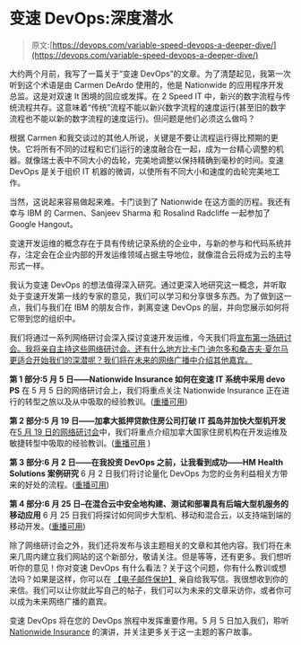# 变速 DevOps:深度潜水

> 原文:[https://devops.com/variable-speed-devops-a-deeper-dive/](https://devops.com/variable-speed-devops-a-deeper-dive/)

大约两个月前，我写了一篇关于“变速 DevOps”的文章。为了清楚起见，我第一次听到这个术语是由 Carmen DeArdo 使用的，他是 Nationwide 的应用程序开发总监。这是对双速 It 困境的回应或发挥。在 2 Speed IT 中，新兴的数字流程与传统流程共存。这意味着“传统”流程不能以新兴数字流程的速度运行(甚至旧的数字流程也不能以新的数字流程的速度运行)。但问题是他们必须这么做吗？

根据 Carmen 和我交谈过的其他人所说，关键是不要让流程运行得比预期的更快。它将所有不同的过程和它们运行的速度融合在一起，成为一台精心调整的机器。就像瑞士表中不同大小的齿轮，完美地调整以保持精确到毫秒的时间。变速 DevOps 是关于组织 IT 机器的微调，以使所有不同大小和速度的齿轮完美地工作。

当然，这说起来容易做起来难。卡门谈到了 Nationwide 在这方面的历程。我还有幸与 IBM 的 Carmen、Sanjeev Sharma 和 Rosalind Radcliffe 一起参加了 Google Hangout。

变速开发运维的概念存在于具有传统记录系统的企业中，与新的参与和代码系统并存，注定会在企业内部的开发运维领域占据主导地位，就像混合云将成为云的主导形式一样。

我认为变速 DevOps 的想法值得深入研究。通过更深入地研究这一概念，并听取处于变速开发第一线的专家的意见，我们可以学习和分享很多东西。为了做到这一点，我们与我们在 IBM 的朋友合作，剥离变速 DevOps 的层，并向您展示如何将它带到您的组织中。

我们将通过一系列网络研讨会深入探讨变速开发运维，今天我们将[宣布第一场研讨会。我将亲自主持这些网络研讨会。还有什么地方比卡门·迪尔多和桑吉夫·夏尔马更适合开始我们的深潜呢？我们将在未来的网络广播中介绍其他嘉宾。](https://devops.com/blogs/nationwide-insurance-adopting-devops-variable-speed-it-systems/)

**第 1 部分:5 月 5 日——Nationwide Insurance 如何在变速 IT 系统中采用 devo PS** 在 5 月 5 日的网络研讨会上，我们将重点关注 Nationwide Insurance 正在进行的转型之旅以及从中吸取的经验教训。([重播可用](https://devops.com/2015/03/31/nationwide-insurance-adopting-devops-variable-speed-it-systems/))

**第 2 部分:5 月 19 日——加拿大抵押贷款住房公司打破 IT 孤岛并加快大型机开发** 在[5 月 19 日的网络研讨会](https://devops.com/blogs/variable-speed-ibm2/)中，我们将重点介绍加拿大国家住房机构在开发运维及敏捷转型中吸取的经验教训。([重播可用](https://devops.com/2015/04/28/variable-speed-ibm2/) ) 

**第 3 部分:6 月 2 日——在我投资 DevOps 之前，让我看到成功——HM Health Solutions 案例研究** 6 月 2 日我们将讨论量化 DevOps 为您的业务利益相关方带来的好处的流程。([重播可用](https://devops.com/2015/05/12/webinar-show-me-success-before-ill-invest-in-devops-a-hm-health-solutions-case-study/))

**第 4 部分:6 月 25 日–在混合云中安全地构建、测试和部署具有后端大型机服务的移动应用** 6 月 25 日我们将探讨如何同步大型机、移动和混合云，以支持端到端的移动开发。([重播可用](https://devops.com/2015/06/02/build-test-and-deploy-mobile-apps-with-back-end-mainframe-services-securely-in-a-hybrid-cloud/))

除了网络研讨会之外，我们还将发布与该主题相关的文章和其他内容。我们将在未来几周内建立我们网站的这个新部分，敬请关注。但是等等，还有更多。我们想听听你的意见！你对变速 DevOps 有什么看法？关于这个问题，你有什么教训或想法吗？如果是这样，你可以在 [【电子邮件保护】](/cdn-cgi/l/email-protection#cbaeafa2bfa4b98bafaebda4bbb8e5a8a4a6) 亲自给我写信。我很想收到你的来信。我们可以让你就此写自己的帖子，我们可以为未来的文章采访你，或者你可以成为未来网络广播的嘉宾。

变速 DevOps 将在您的 DevOps 旅程中发挥重要作用。5 月 5 日加入我们，聆听 [Nationwide Insurance](https://devops.com/blogs/nationwide-insurance-adopting-devops-variable-speed-it-systems/) 的演讲，并关注更多关于这一主题的客户故事。